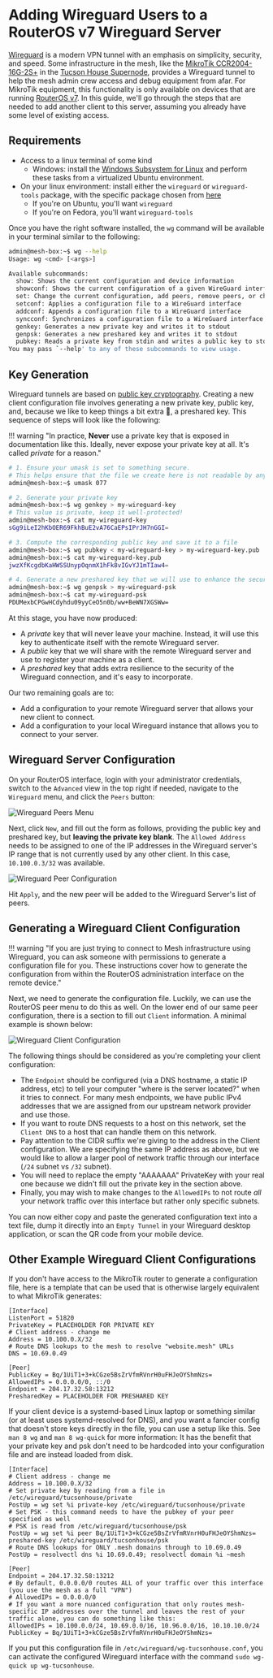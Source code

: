 # Adding Wireguard Users to a RouterOS v7 Wireguard Server

[Wireguard](https://www.wireguard.com/) is a modern VPN tunnel with an emphasis on simplicity, security, and speed.
Some infrastructure in the mesh, like the [MikroTik CCR2004-16G-2S+](https://mikrotik.com/product/ccr2004_16g_2splus) in the [Tucson House Supernode](../../networking/supernodes/tucson-house.md), provides a Wireguard tunnel to help the mesh admin crew access and debug equipment from afar.
For MikroTik equipment, this functionality is only available on devices that are running [RouterOS v7](https://help.mikrotik.com/docs/spaces/ROS/pages/115736772/Upgrading+to+v7).
In this guide, we'll go through the steps that are needed to add another client to this server, assuming you already have some level of existing access.

## Requirements

- Access to a linux terminal of some kind
  - Windows: install the [Windows Subsystem for Linux](https://learn.microsoft.com/en-us/windows/wsl/install) and perform these tasks from a virtualized Ubuntu environment.
- On your linux environment: install either the `wireguard` or `wireguard-tools` package, with the specific package chosen from [here](https://www.wireguard.com/install/)
  - If you're on Ubuntu, you'll want `wireguard`
  - If you're on Fedora, you'll want `wireguard-tools`

Once you have the right software installed, the `wg` command will be available in your terminal similar to the following:

```bash
admin@mesh-box:~$ wg --help
Usage: wg <cmd> [<args>]

Available subcommands:
  show: Shows the current configuration and device information
  showconf: Shows the current configuration of a given WireGuard interface, for use with 'setconf'
  set: Change the current configuration, add peers, remove peers, or change peers
  setconf: Applies a configuration file to a WireGuard interface
  addconf: Appends a configuration file to a WireGuard interface
  syncconf: Synchronizes a configuration file to a WireGuard interface
  genkey: Generates a new private key and writes it to stdout
  genpsk: Generates a new preshared key and writes it to stdout
  pubkey: Reads a private key from stdin and writes a public key to stdout
You may pass `--help' to any of these subcommands to view usage.
```

## Key Generation

Wireguard tunnels are based on [public key cryptography](https://en.wikipedia.org/wiki/Public-key_cryptography).
Creating a new client configuration file involves generating a new private key, public key, and, because we like to keep things a bit extra 💅, a preshared key.
This sequence of steps will look like the following:

!!! warning "In practice, **Never** use a private key that is exposed in documentation like this. Ideally, never expose your private key at all. It's called _private_ for a reason."

```bash
# 1. Ensure your umask is set to something secure.
# This helps ensure that the file we create here is not readable by any user on your machine
admin@mesh-box:~$ umask 077

# 2. Generate your private key
admin@mesh-box:~$ wg genkey > my-wireguard-key
# This value is private, keep it well-protected!
admin@mesh-box:~$ cat my-wireguard-key
sGg9iLeI2hKbOER69FkhBuE2vA76CaEPsIPrJH7nGGI=

# 3. Compute the corresponding public key and save it to a file
admin@mesh-box:~$ wg pubkey < my-wireguard-key > my-wireguard-key.pub
admin@mesh-box:~$ cat my-wireguard-key.pub
jwzXfKcgdbKaHWSSUnypOqnmX1hFk8vIGvYJ1mTIaw4=

# 4. Generate a new preshared key that we will use to enhance the security of our connection
admin@mesh-box:~$ wg genpsk > my-wireguard-psk
admin@mesh-box:~$ cat my-wireguard-psk
PDUMexbCPGwHCdyhdu09yyCeO5n0b/ww+BeWN7XGSWw=
```

At this stage, you have now produced:

- A _private_ key that will never leave your machine. Instead, it will use this key to authenticate itself with the remote Wireguard server.
- A _public_ key that we will share with the remote Wireguard server and use to register your machine as a client.
- A _preshared_ key that adds extra resilience to the security of the Wireguard connection, and it's easy to incorporate.

Our two remaining goals are to:

- Add a configuration to your remote Wireguard server that allows your new client to connect.
- Add a configuration to your local Wireguard instance that allows you to connect to your server.

## Wireguard Server Configuration

On your RouterOS interface, login with your administrator credentials, switch to the `Advanced` view in the top right if needed, navigate to the `Wireguard` menu, and click the `Peers` button:

![Wireguard Peers Menu](./img/Wireguard-Peers.png)

Next, click `New`, and fill out the form as follows, providing the public key and preshared key, but **leaving the private key blank**.
The `Allowed Address` needs to be assigned to one of the IP addresses in the Wireguard server's IP range that is not currently used by any other client.
In this case, `10.100.0.3/32` was available.

![Wireguard Peer Configuration](./img/Wireguard-Peer-Config.png)

Hit `Apply`, and the new peer will be added to the Wireguard Server's list of peers.

## Generating a Wireguard Client Configuration

!!! warning "If you are just trying to connect to Mesh infrastructure using Wireguard, you can ask someone with permissions to generate a configuration file for you. These instructions cover how to generate the configuration from within the RouterOS administration interface on the remote device."

Next, we need to generate the configuration file. Luckily, we can use the RouterOS peer menu to do this as well. On the lower end of our same peer configuration, there is a section to fill out `Client` information.
A minimal example is shown below:

![Wireguard Client Configuration](./img/Wireguard-Client-Config.png)

The following things should be considered as you're completing your client configuration:

- The `Endpoint` should be configured (via a DNS hostname, a static IP address, etc) to tell your computer "where is the server located?" when it tries to connect. For many mesh endpoints, we have public IPv4 addresses that we are assigned from our upstream network provider and use those.
- If you want to route DNS requests to a host on this network, set the `Client DNS` to a host that can handle them on this network.
- Pay attention to the CIDR suffix we're giving to the address in the Client configuration. We are specifying the same IP address as above, but we would like to allow a larger pool of network traffic through our interface (`/24` subnet vs `/32` subnet).
- You will need to replace the empty "AAAAAAA" PrivateKey with your real one because we didn't fill out the private key in the section above.
- Finally, you may wish to make changes to the `AllowedIPs` to not route _all_ your network traffic over this interface but rather only specific subnets.

You can now either copy and paste the generated configuration text into a text file, dump it directly into an `Empty Tunnel` in your Wireguard desktop application, or scan the QR code from your mobile device.

## Other Example Wireguard Client Configurations

If you don't have access to the MikroTik router to generate a configuration file, here is a template that can be used that is otherwise largely equivalent to what MikroTik generates:

```
[Interface]
ListenPort = 51820
PrivateKey = PLACEHOLDER FOR PRIVATE KEY
# Client address - change me
Address = 10.100.0.X/32
# Route DNS lookups to the mesh to resolve "website.mesh" URLs
DNS = 10.69.0.49

[Peer]
PublicKey = Bq/1UiT1+3+kCGze5BsZrVfmRVnrH0uFHJeOYShmNzs=
AllowedIPs = 0.0.0.0/0, ::/0
Endpoint = 204.17.32.58:13212
PresharedKey = PLACEHOLDER FOR PRESHARED KEY
```

If your client device is a systemd-based Linux laptop or something similar (or at least uses systemd-resolved for DNS), and you want a fancier config that doesn't store keys directly in the file, you can use a setup like this. See `man 8 wg` and `man 8 wg-quick` for more information:
It has the benefit that your private key and psk don't need to be hardcoded into your configuration file and are instead loaded from disk.

```
[Interface]
# Client address - change me
Address = 10.100.0.X/32
# Set private key by reading from a file in /etc/wireguard/tucsonhouse/private
PostUp = wg set %i private-key /etc/wireguard/tucsonhouse/private
# Set PSK - this command needs to have the pubkey of your peer specified as well
# PSK is read from /etc/wireguard/tucsonhouse/psk
PostUp = wg set %i peer Bq/1UiT1+3+kCGze5BsZrVfmRVnrH0uFHJeOYShmNzs= preshared-key /etc/wireguard/tucsonhouse/psk
# Route DNS lookups for ONLY .mesh domains through to 10.69.0.49
PostUp = resolvectl dns %i 10.69.0.49; resolvectl domain %i ~mesh

[Peer]
Endpoint = 204.17.32.58:13212
# By default, 0.0.0.0/0 routes ALL of your traffic over this interface (you use the mesh as a full "VPN")
# AllowedIPs = 0.0.0.0/0
# If you want a more nuanced configuration that only routes mesh-specific IP addresses over the tunnel and leaves the rest of your traffic alone, you can do something like this:
AllowedIPs = 10.100.0.0/24, 10.69.0.0/16, 10.96.0.0/16, 10.10.10.0/24
PublicKey = Bq/1UiT1+3+kCGze5BsZrVfmRVnrH0uFHJeOYShmNzs=
```

If you put this configuration file in `/etc/wireguard/wg-tucsonhouse.conf`, you can activate the configured Wireguard interface with the command `sudo wg-quick up wg-tucsonhouse`.

